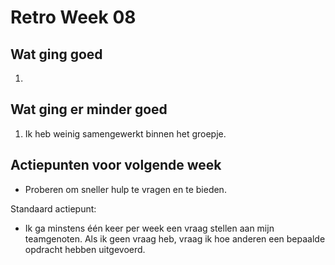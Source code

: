 # Retro Week 08

## Wat ging goed
1. 

## Wat ging er minder goed
1. Ik heb weinig samengewerkt binnen het groepje.

## Actiepunten voor volgende week
* Proberen om sneller hulp te vragen en te bieden.

Standaard actiepunt:
* Ik ga minstens één keer per week een vraag stellen aan mijn teamgenoten. Als ik geen vraag heb, vraag ik hoe anderen een bepaalde opdracht hebben uitgevoerd.